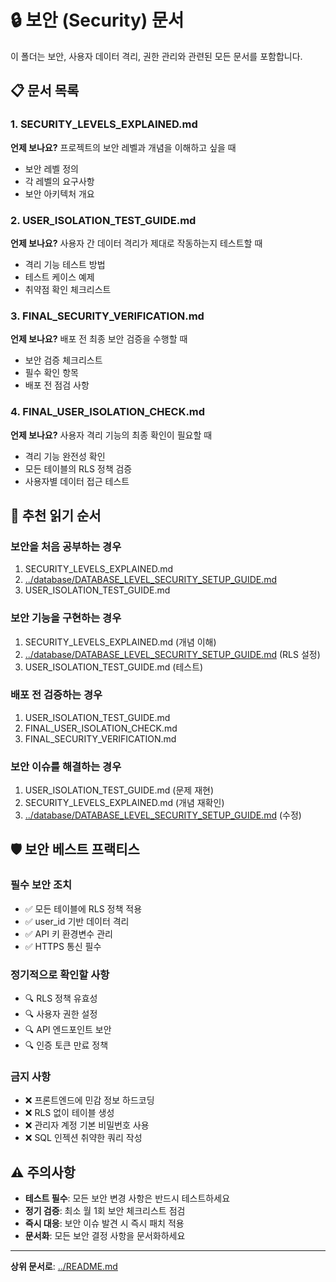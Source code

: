 # 🔒 보안 (Security) 문서

이 폴더는 보안, 사용자 데이터 격리, 권한 관리와 관련된 모든 문서를 포함합니다.

## 📋 문서 목록

### 1. SECURITY_LEVELS_EXPLAINED.md

**언제 보나요?** 프로젝트의 보안 레벨과 개념을 이해하고 싶을 때

- 보안 레벨 정의
- 각 레벨의 요구사항
- 보안 아키텍처 개요

### 2. USER_ISOLATION_TEST_GUIDE.md

**언제 보나요?** 사용자 간 데이터 격리가 제대로 작동하는지 테스트할 때

- 격리 기능 테스트 방법
- 테스트 케이스 예제
- 취약점 확인 체크리스트

### 3. FINAL_SECURITY_VERIFICATION.md

**언제 보나요?** 배포 전 최종 보안 검증을 수행할 때

- 보안 검증 체크리스트
- 필수 확인 항목
- 배포 전 점검 사항

### 4. FINAL_USER_ISOLATION_CHECK.md

**언제 보나요?** 사용자 격리 기능의 최종 확인이 필요할 때

- 격리 기능 완전성 확인
- 모든 테이블의 RLS 정책 검증
- 사용자별 데이터 접근 테스트

## 🎯 추천 읽기 순서

### 보안을 처음 공부하는 경우

1. SECURITY_LEVELS_EXPLAINED.md
2. [../database/DATABASE_LEVEL_SECURITY_SETUP_GUIDE.md](../database/DATABASE_LEVEL_SECURITY_SETUP_GUIDE.md)
3. USER_ISOLATION_TEST_GUIDE.md

### 보안 기능을 구현하는 경우

1. SECURITY_LEVELS_EXPLAINED.md (개념 이해)
2. [../database/DATABASE_LEVEL_SECURITY_SETUP_GUIDE.md](../database/DATABASE_LEVEL_SECURITY_SETUP_GUIDE.md) (RLS 설정)
3. USER_ISOLATION_TEST_GUIDE.md (테스트)

### 배포 전 검증하는 경우

1. USER_ISOLATION_TEST_GUIDE.md
2. FINAL_USER_ISOLATION_CHECK.md
3. FINAL_SECURITY_VERIFICATION.md

### 보안 이슈를 해결하는 경우

1. USER_ISOLATION_TEST_GUIDE.md (문제 재현)
2. SECURITY_LEVELS_EXPLAINED.md (개념 재확인)
3. [../database/DATABASE_LEVEL_SECURITY_SETUP_GUIDE.md](../database/DATABASE_LEVEL_SECURITY_SETUP_GUIDE.md) (수정)

## 🛡️ 보안 베스트 프랙티스

### 필수 보안 조치

- ✅ 모든 테이블에 RLS 정책 적용
- ✅ user_id 기반 데이터 격리
- ✅ API 키 환경변수 관리
- ✅ HTTPS 통신 필수

### 정기적으로 확인할 사항

- 🔍 RLS 정책 유효성
- 🔍 사용자 권한 설정
- 🔍 API 엔드포인트 보안
- 🔍 인증 토큰 만료 정책

### 금지 사항

- ❌ 프론트엔드에 민감 정보 하드코딩
- ❌ RLS 없이 테이블 생성
- ❌ 관리자 계정 기본 비밀번호 사용
- ❌ SQL 인젝션 취약한 쿼리 작성

## ⚠️ 주의사항

- **테스트 필수**: 모든 보안 변경 사항은 반드시 테스트하세요
- **정기 검증**: 최소 월 1회 보안 체크리스트 점검
- **즉시 대응**: 보안 이슈 발견 시 즉시 패치 적용
- **문서화**: 모든 보안 결정 사항을 문서화하세요

---

**상위 문서로**: [../README.md](../README.md)
